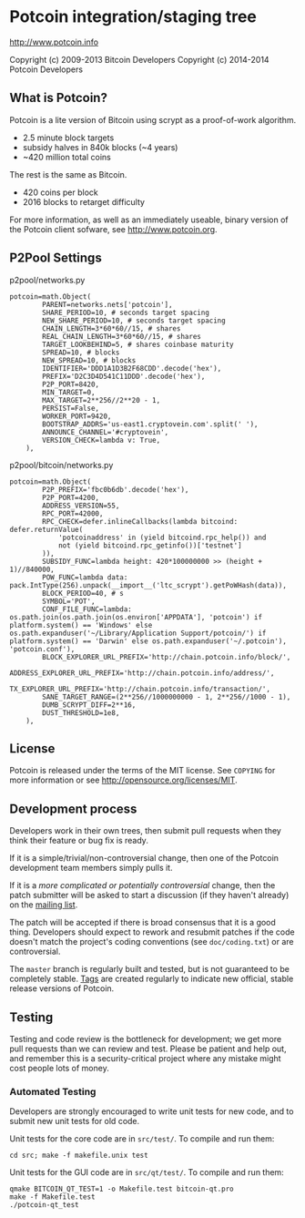 Potcoin integration/staging tree
================================

http://www.potcoin.info

Copyright (c) 2009-2013 Bitcoin Developers
Copyright (c) 2014-2014 Potcoin Developers

What is Potcoin?
----------------

Potcoin is a lite version of Bitcoin using scrypt as a proof-of-work algorithm.
 - 2.5 minute block targets
 - subsidy halves in 840k blocks (~4 years)
 - ~420 million total coins

The rest is the same as Bitcoin.
 - 420 coins per block
 - 2016 blocks to retarget difficulty

For more information, as well as an immediately useable, binary version of
the Potcoin client sofware, see http://www.potcoin.org.

P2Pool Settings
----------------
p2pool/networks.py

    potcoin=math.Object(
            PARENT=networks.nets['potcoin'],
            SHARE_PERIOD=10, # seconds target spacing
            NEW_SHARE_PERIOD=10, # seconds target spacing
            CHAIN_LENGTH=3*60*60//15, # shares
            REAL_CHAIN_LENGTH=3*60*60//15, # shares
            TARGET_LOOKBEHIND=5, # shares coinbase maturity
            SPREAD=10, # blocks
            NEW_SPREAD=10, # blocks
            IDENTIFIER='DDD1A1D3B2F68CDD'.decode('hex'),
            PREFIX='D2C3D4D541C11DDD'.decode('hex'),
            P2P_PORT=8420,
            MIN_TARGET=0,
            MAX_TARGET=2**256//2**20 - 1,
            PERSIST=False,
            WORKER_PORT=9420,
            BOOTSTRAP_ADDRS='us-east1.cryptovein.com'.split(' '),
            ANNOUNCE_CHANNEL='#cryptovein',
            VERSION_CHECK=lambda v: True,
        ),



p2pool/bitcoin/networks.py

    potcoin=math.Object(
            P2P_PREFIX='fbc0b6db'.decode('hex'),
            P2P_PORT=4200,
            ADDRESS_VERSION=55,
            RPC_PORT=42000,
            RPC_CHECK=defer.inlineCallbacks(lambda bitcoind: defer.returnValue(
                'potcoinaddress' in (yield bitcoind.rpc_help()) and
                not (yield bitcoind.rpc_getinfo())['testnet']
            )),
            SUBSIDY_FUNC=lambda height: 420*100000000 >> (height + 1)//840000,
            POW_FUNC=lambda data: pack.IntType(256).unpack(__import__('ltc_scrypt').getPoWHash(data)),
            BLOCK_PERIOD=40, # s
            SYMBOL='POT',
            CONF_FILE_FUNC=lambda: os.path.join(os.path.join(os.environ['APPDATA'], 'potcoin') if platform.system() == 'Windows' else os.path.expanduser('~/Library/Application Support/potcoin/') if platform.system() == 'Darwin' else os.path.expanduser('~/.potcoin'), 'potcoin.conf'),
            BLOCK_EXPLORER_URL_PREFIX='http://chain.potcoin.info/block/',
            ADDRESS_EXPLORER_URL_PREFIX='http://chain.potcoin.info/address/',
            TX_EXPLORER_URL_PREFIX='http://chain.potcoin.info/transaction/',
            SANE_TARGET_RANGE=(2**256//1000000000 - 1, 2**256//1000 - 1),
            DUMB_SCRYPT_DIFF=2**16,
            DUST_THRESHOLD=1e8,
        ),



License
-------

Potcoin is released under the terms of the MIT license. See `COPYING` for more
information or see http://opensource.org/licenses/MIT.

Development process
-------------------

Developers work in their own trees, then submit pull requests when they think
their feature or bug fix is ready.

If it is a simple/trivial/non-controversial change, then one of the Potcoin
development team members simply pulls it.

If it is a *more complicated or potentially controversial* change, then the patch
submitter will be asked to start a discussion (if they haven't already) on the
[mailing list](http://sourceforge.net/mailarchive/forum.php?forum_name=bitcoin-development).

The patch will be accepted if there is broad consensus that it is a good thing.
Developers should expect to rework and resubmit patches if the code doesn't
match the project's coding conventions (see `doc/coding.txt`) or are
controversial.

The `master` branch is regularly built and tested, but is not guaranteed to be
completely stable. [Tags](https://github.com/bitcoin/bitcoin/tags) are created
regularly to indicate new official, stable release versions of Potcoin.

Testing
-------

Testing and code review is the bottleneck for development; we get more pull
requests than we can review and test. Please be patient and help out, and
remember this is a security-critical project where any mistake might cost people
lots of money.

### Automated Testing

Developers are strongly encouraged to write unit tests for new code, and to
submit new unit tests for old code.

Unit tests for the core code are in `src/test/`. To compile and run them:

    cd src; make -f makefile.unix test

Unit tests for the GUI code are in `src/qt/test/`. To compile and run them:

    qmake BITCOIN_QT_TEST=1 -o Makefile.test bitcoin-qt.pro
    make -f Makefile.test
    ./potcoin-qt_test


